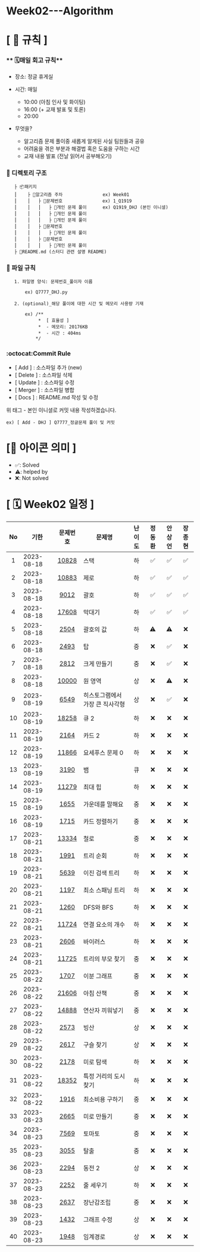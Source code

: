 # Week02---Algorithm

# **[ 🚫 규칙 ]**

### ** 🗓매일 회고 규칙**
- 장소: 정글 휴게실
- 시간: 매일
    - 10:00  (아침 인사 및 화이팅)
    - 16:00  (+ 교재 발표 및 토론)
    - 20:00  
    
- 무엇을?
    - 알고리즘 문제 풀이중 새롭게 알게된 사실 팀원들과 공유
    - 어려움을 겪은 부분과 해결법 혹은 도움을 구하는 시간
    - 교재 내용 발표 (전날 읽어서 공부해오기)

### **📌 디렉토리 구조**

       ├ 📦패키지
       ⎮    ├ 📁알고리즘 주차               ex) Week01
       ⎮    ⎮   ├ 📁문제번호               ex) 1_Q1919
       ⎮    ⎮   ⎮   ├︎ 📃개인 문제 풀이      ex) Q1919_DHJ (본인 이니셜)
       ⎮    ⎮   ⎮   ├︎ 📃개인 문제 풀이
       ⎮    ⎮   ⎮   ├ 📃개인 문제 풀이
       ⎮    ⎮   ├ 📁문제번호  
       ⎮    ⎮   ⎮   ├︎ 📃개인 문제 풀이
       ⎮    ⎮   ├ 📁문제번호
       ⎮    ⎮   ⎮   ├ 📃개인 문제 풀이
       ├ 📝README.md (스터디 관련 설명 README)


### **📌 파일 규칙**

       1. 파일명 양식: 문제번호_풀이자 이름
   
           ex) Q7777_DHJ.py

       2. (optional)_해당 풀이에 대한 시간 및 메모리 사용량 기재
           
           ex) /**
                *  [ 효율성 ]
                *  - 메모리: 20176KB
                *  - 시간 : 404ms
               */

### **:octocat:Commit Rule** ###
- [ Add ]    : 소스파일 추가 (new)
- [ Delete ] : 소스파일 삭제
- [ Update ] : 소스파일 수정
- [ Merger ] : 소스파일 병합
- [ Docs ]   : README.md 작성 및 수정

위 태그 - 본인 이니셜로 커밋 내용 작성하겠습니다.

    ex) [ Add - DHJ ] Q7777_정글문제 풀이 및 커밋

# **[📌 아이콘 의미 ]**
- ✅: Solved
- ⚠️: helped by
- ❌: Not solved

# **[ 🗓 Week02 일정 ]**

|No|기한|문제번호|문제명|난이도|정동환|안상언|장종현
|:-:|------|:-----:|-------|:-----:|:-----:|:-----:|:-----:|
|1|2023-08-18|[10828](https://www.acmicpc.net/problem/10828)|스택|하|✅|✅|✅|
|2|2023-08-18|[10883](https://www.acmicpc.net/problem/10883)|제로|하|✅|✅|✅|
|3|2023-08-18|[9012](https://www.acmicpc.net/problem/9012)|괄호|하|✅|✅|✅|
|4|2023-08-18|[17608](https://www.acmicpc.net/problem/17608)|막대기|하|✅|✅|✅|
|5|2023-08-18|[2504](https://www.acmicpc.net/problem/2504)|괄호의 값|하|⚠️|⚠️|❌|
|6|2023-08-18|[2493](https://www.acmicpc.net/problem/2493)|탑|중|❌|✅|❌|
|7|2023-08-18|[2812](https://www.acmicpc.net/problem/2812)|크게 만들기|중|❌|✅|❌|
|8|2023-08-18|[10000](https://www.acmicpc.net/problem/10000)|원 영역|상|❌|⚠️|❌|
|9|2023-08-19|[6549](https://www.acmicpc.net/problem/6549)|히스토그램에서 가장 큰 직사각형|상|❌|✅|❌|
|10|2023-08-19|[18258](https://www.acmicpc.net/problem/18258)|큐 2|하|❌|❌|❌|
|11|2023-08-19|[2164](https://www.acmicpc.net/problem/2164)|카드 2|하|❌|❌|❌|
|12|2023-08-19|[11866](https://www.acmicpc.net/problem/11866)|요세푸스 문제 0|하|❌|❌|❌|
|13|2023-08-19|[3190](https://www.acmicpc.net/problem/3190)|뱀|큐|❌|❌|❌|
|14|2023-08-19|[11279](https://www.acmicpc.net/problem/11279)|최대 힙|하|❌|❌|❌|
|15|2023-08-19|[1655](https://www.acmicpc.net/problem/1655)|가운데를 말해요|중|❌|❌|❌|
|16|2023-08-19|[1715](https://www.acmicpc.net/problem/1715)|카드 정렬하기|중|❌|❌|❌|
|17|2023-08-21|[13334](https://www.acmicpc.net/problem/13334)|철로|중|❌|❌|❌|
|18|2023-08-21|[1991](https://www.acmicpc.net/problem/1991)|트리 순회|하|❌|❌|❌|
|19|2023-08-21|[5639](https://www.acmicpc.net/problem/5639)|이진 검색 트리|하|❌|❌|❌|
|20|2023-08-21|[1197](https://www.acmicpc.net/problem/1197)|최소 스패닝 트리|하|❌|❌|❌|
|21|2023-08-21|[1260](https://www.acmicpc.net/problem/1260)|DFS와 BFS|하|❌|❌|❌|
|22|2023-08-21|[11724](https://www.acmicpc.net/problem/11724)|연결 요소의 개수|하|❌|❌|❌|
|23|2023-08-21|[2606](https://www.acmicpc.net/problem/2606)|바이러스|하|❌|❌|❌|
|24|2023-08-21|[11725](https://www.acmicpc.net/problem/11725)|트리의 부모 찾기|중|❌|❌|❌|
|25|2023-08-22|[1707](https://www.acmicpc.net/problem/1707)|이분 그래프|중|❌|❌|❌|
|26|2023-08-22|[21606](https://www.acmicpc.net/problem/21606)|아침 산책|중|❌|❌|❌|
|27|2023-08-22|[14888](https://www.acmicpc.net/problem/14888)|연산자 끼워넣기|중|❌|❌|❌|
|28|2023-08-22|[2573](https://www.acmicpc.net/problem/2573)|빙산|상|❌|❌|❌|
|29|2023-08-22|[2617](https://www.acmicpc.net/problem/2617)|구슬 찾기|상|❌|❌|❌|
|30|2023-08-22|[2178](https://www.acmicpc.net/problem/2178)|미로 탐색|하|❌|❌|❌|
|31|2023-08-22|[18352](https://www.acmicpc.net/problem/18352)|특정 거리의 도시 찾기|하|❌|❌|❌|
|32|2023-08-22|[1916](https://www.acmicpc.net/problem/1916)|최소비용 구하기|중|❌|❌|❌|
|33|2023-08-23|[2665](https://www.acmicpc.net/problem/2665)|미로 만들기|중|❌|❌|❌|
|34|2023-08-23|[7569](https://www.acmicpc.net/problem/7569)|토마토|중|❌|❌|❌|
|35|2023-08-23|[3055](https://www.acmicpc.net/problem/3055)|탈출|중|❌|❌|❌|
|36|2023-08-23|[2294](https://www.acmicpc.net/problem/2294)|동전 2|상|❌|❌|❌|
|37|2023-08-23|[2252](https://www.acmicpc.net/problem/2252)|줄 세우기|하|❌|❌|❌|
|38|2023-08-23|[2637](https://www.acmicpc.net/problem/2637)|장난감조립|중|❌|❌|❌|
|39|2023-08-23|[1432](https://www.acmicpc.net/problem/1432)|그래프 수정|상|❌|❌|❌|
|40|2023-08-23|[1948](https://www.acmicpc.net/problem/1948)|임계경로|상|❌|❌|❌|

